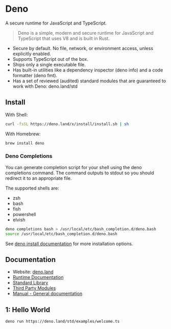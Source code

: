 # Deno

A secure runtime for JavaScript and TypeScript.

> Deno is a simple, modern and secure runtime for JavaScript and TypeScript that uses V8 and is built in Rust.

- Secure by default. No file, network, or environment access, unless explicitly enabled.
- Supports TypeScript out of the box.
- Ships only a single executable file.
- Has built-in utilities like a dependency inspector (deno info) and a code formatter (deno fmt).
- Has a set of reviewed (audited) standard modules that are guaranteed to work with Deno: deno.land/std

## Install

With Shell:

```sh
curl -fsSL https://deno.land/x/install/install.sh | sh
```

With Homebrew:

```sh
brew install deno
```

### Deno Completions

You can generate completion script for your shell using the deno completions <shell> command. The command outputs to stdout so you should redirect it to an appropriate file.

The supported shells are:

- zsh
- bash
- fish
- powershell
- elvish

```sh
deno completions bash > /usr/local/etc/bash_completion.d/deno.bash
source /usr/local/etc/bash_completion.d/deno.bash
```


See [deno install documentation](https://github.com/denoland/deno_install) for more installation options.

## Documentation

- Website: [deno.land](https://deno.land/)
- [Runtime Documentation](https://doc.deno.land/https/github.com/denoland/deno/releases/latest/download/lib.deno.d.ts)
- [Standard Library](https://deno.land/std)
- [Third Party Modules](https://deno.land/x)
- [Manual - General documentation](https://deno.land/manual)

## 1: Hello World

```sh
deno run https://deno.land/std/examples/welcome.ts
```
